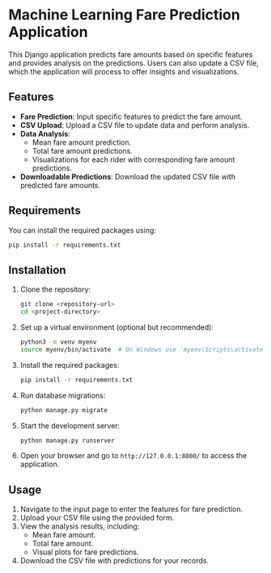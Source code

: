 # Machine Learning Fare Prediction Application

This Django application predicts fare amounts based on specific features and provides analysis on the predictions. Users can also update a CSV file, which the application will process to offer insights and visualizations.

## Features

- **Fare Prediction**: Input specific features to predict the fare amount.
- **CSV Upload**: Upload a CSV file to update data and perform analysis.
- **Data Analysis**:
  - Mean fare amount prediction.
  - Total fare amount predictions.
  - Visualizations for each rider with corresponding fare amount predictions.
- **Downloadable Predictions**: Download the updated CSV file with predicted fare amounts.

## Requirements

You can install the required packages using:

```bash
pip install -r requirements.txt
```

## Installation

1. Clone the repository:

    ```bash
    git clone <repository-url>
    cd <project-directory>
    ```

2. Set up a virtual environment (optional but recommended):

    ```bash
    python3 -m venv myenv
    source myenv/bin/activate  # On Windows use `myenv\Scripts\activate`
    ```

3. Install the required packages:

    ```bash
    pip install -r requirements.txt
    ```

4. Run database migrations:

    ```bash
    python manage.py migrate
    ```

5. Start the development server:

    ```bash
    python manage.py runserver
    ```

6. Open your browser and go to `http://127.0.0.1:8000/` to access the application.

## Usage

1. Navigate to the input page to enter the features for fare prediction.
2. Upload your CSV file using the provided form.
3. View the analysis results, including:
   - Mean fare amount.
   - Total fare amount.
   - Visual plots for fare predictions.
4. Download the CSV file with predictions for your records.
